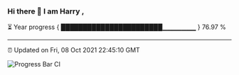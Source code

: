 ### Hi there 👋 I am Harry , 

⏳ Year progress { ███████████████████████▁▁▁▁▁▁▁ } 76.97 %

---

⏰ Updated on Fri, 08 Oct 2021 22:45:10 GMT

![Progress Bar CI](https://github.com/duykhang68/duykhang68/workflows/Progress%20Bar%20CI/badge.svg)
